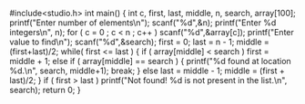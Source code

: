 #include<studio.h>
int main()
{
    int c, first, last, middle, n, search, array[100];
    printf("Enter number of elements\n");
    scanf("%d",&n);
    printf("Enter %d integers\n", n);
    for ( c = 0 ; c < n ; c++ )
        scanf("%d",&array[c]);
    printf("Enter value to find\n");
    scanf("%d",&search);
    first = 0;
    last = n - 1;
    middle = (first+last)/2;
    while( first <= last )
    {
        if ( array[middle] < search )
            first = middle + 1;
        else if ( array[middle] == search )
        {
            printf("%d found at location %d.\n", search, middle+1);
            break;
        }
        else
            last = middle - 1;
        middle = (first + last)/2;
    }
    if ( first > last )
        printf("Not found! %d is not present in the list.\n", search);
    return 0;
}
